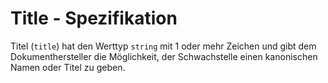 # Title - Spezifikation

Titel (`title`) hat den Werttyp `string` mit 1 oder mehr Zeichen und gibt dem Dokumenthersteller die Möglichkeit, der Schwachstelle einen kanonischen Namen oder Titel zu geben.
